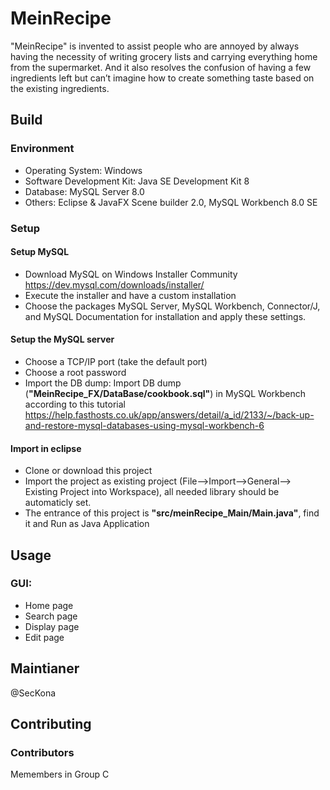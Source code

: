 # MeinRecipe

"MeinRecipe" is invented to assist people who are annoyed by always having the necessity of writing grocery lists and carrying everything home from the supermarket. And it also resolves the confusion of having a few ingredients left but can’t imagine how to create something taste based on the existing ingredients.

## Build
### Environment
* Operating System: Windows
* Software Development Kit: Java SE Development Kit 8
* Database: MySQL Server 8.0
* Others: Eclipse & JavaFX Scene builder 2.0, MySQL Workbench 8.0 SE
### Setup
#### Setup MySQL
* Download MySQL on Windows Installer Community https://dev.mysql.com/downloads/installer/
* Execute the installer and have a custom installation
* Choose the packages MySQL Server, MySQL Workbench, Connector/J, and MySQL Documentation for installation and apply these settings.
#### Setup the MySQL server
* Choose a TCP/IP port (take the default port)
* Choose a root password
* Import the DB dump: Import DB dump (**"MeinRecipe_FX/DataBase/cookbook.sql"**) in MySQL Workbench according to this tutorial https://help.fasthosts.co.uk/app/answers/detail/a_id/2133/~/back-up-and-restore-mysql-databases-using-mysql-workbench-6
#### Import in eclipse
* Clone or download this project
* Import the project as existing project (File-->Import-->General--> Existing Project into Workspace), all needed library should be automaticly set.
* The entrance of this project is **"src/meinRecipe_Main/Main.java"**, find it and Run as Java Application
## Usage
### GUI:
* Home page
* Search page
* Display page
* Edit page
## Maintianer
@SecKona
## Contributing

### Contributors
Memembers in Group C


